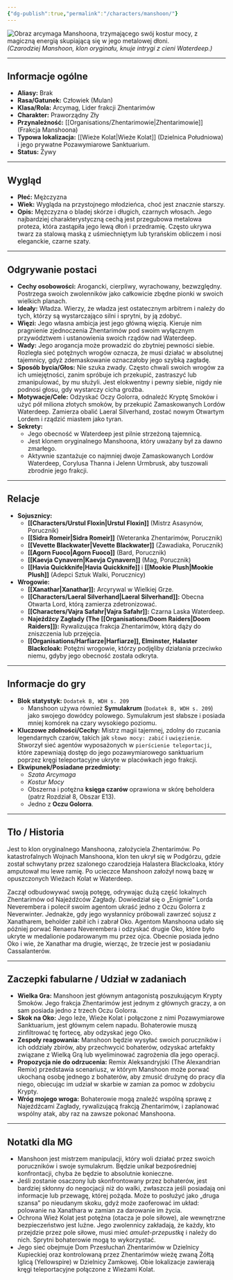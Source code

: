 ```yaml
---
{"dg-publish":true,"permalink":"/characters/manshoon/"}
---
```



![Obraz arcymaga Manshoona, trzymającego swój kostur mocy, z magiczną energią skupiającą się w jego metalowej dłoni.](https://5e.tools/img/adventure/WDH/Manshoon.webp)
*(Czarodziej Manshoon, klon oryginału, knuje intrygi z cieni Waterdeep.)*

---

## Informacje ogólne

*   **Aliasy:** Brak
*   **Rasa/Gatunek:** Człowiek (Mulan)
*   **Klasa/Rola:** Arcymag, Lider frakcji Zhentarimów
*   **Charakter:** Praworządny Zły
*   **Przynależność:** [[Organisations/Zhentarimowie\|Zhentarimowie]] (Frakcja Manshoona)
*   **Typowa lokalizacja:** [[Wieże Kolat\|Wieże Kolat]] (Dzielnica Południowa) i jego prywatne Pozawymiarowe Sanktuarium.
*   **Status:** Żywy

---

## Wygląd

*   **Płeć:** Mężczyzna
*   **Wiek:** Wygląda na przystojnego młodzieńca, choć jest znacznie starszy.
*   **Opis:** Mężczyzna o bladej skórze i długich, czarnych włosach. Jego najbardziej charakterystyczną cechą jest przegubowa metalowa proteza, która zastąpiła jego lewą dłoń i przedramię. Często ukrywa twarz za stalową maską z uśmiechniętym lub tyrańskim obliczem i nosi eleganckie, czarne szaty.

---

## Odgrywanie postaci

*   **Cechy osobowości:** Arogancki, cierpliwy, wyrachowany, bezwzględny. Postrzega swoich zwolenników jako całkowicie zbędne pionki w swoich wielkich planach.
*   **Ideały:** Władza. Wierzy, że władza jest ostatecznym arbitrem i należy do tych, którzy są wystarczająco silni i sprytni, by ją zdobyć.
*   **Więzi:** Jego własna ambicja jest jego główną więzią. Kieruje nim pragnienie zjednoczenia Zhentarimów pod swoim wyłącznym przywództwem i ustanowienia swoich rządów nad Waterdeep.
*   **Wady:** Jego arogancja może prowadzić do zbytniej pewności siebie. Rozległa sieć potężnych wrogów oznacza, że musi działać w absolutnej tajemnicy, gdyż zdemaskowanie oznaczałoby jego szybką zagładę.
*   **Sposób bycia/Głos:** Nie szuka zwady. Często chwali swoich wrogów za ich umiejętności, zanim spróbuje ich przekupić, zastraszyć lub zmanipulować, by mu służyli. Jest elokwentny i pewny siebie, nigdy nie podnosi głosu, gdy wystarczy cicha groźba.
*   **Motywacje/Cele:** Odzyskać Oczy Golorra, odnaleźć Kryptę Smoków i użyć pół miliona złotych smoków, by przekupić Zamaskowanych Lordów Waterdeep. Zamierza obalić Laeral Silverhand, zostać nowym Otwartym Lordem i rządzić miastem jako tyran.
*   **Sekrety:**
    *   Jego obecność w Waterdeep jest pilnie strzeżoną tajemnicą.
    *   Jest klonem oryginalnego Manshoona, który uważany był za dawno zmarłego.
    *   Aktywnie szantażuje co najmniej dwoje Zamaskowanych Lordów Waterdeep, Corylusa Thanna i Jelenn Urmbrusk, aby tuszowali zbrodnie jego frakcji.

---

## Relacje

*   **Sojusznicy:**
    *   **[[Characters/Urstul Floxin\|Urstul Floxin]]** (Mistrz Asasynów, Porucznik)
    *   **[[Sidra Romeir\|Sidra Romeir]]** (Weteranka Zhentarimów, Porucznik)
    *   **[[Vevette Blackwater\|Vevette Blackwater]]** (Zawadiaka, Porucznik)
    *   **[[Agorn Fuoco\|Agorn Fuoco]]** (Bard, Porucznik)
    *   **[[Kaevja Cynavern\|Kaevja Cynavern]]** (Mag, Porucznik)
    *   **[[Havia Quickknife\|Havia Quickknife]]** i **[[Mookie Plush\|Mookie Plush]]** (Adepci Sztuk Walki, Porucznicy)
*   **Wrogowie:**
    *   **[[Xanathar\|Xanathar]]:** Arcyrywal w Wielkiej Grze.
    *   **[[Characters/Laeral Silverhand\|Laeral Silverhand]]:** Obecna Otwarta Lord, którą zamierza zdetronizować.
    *   **[[Characters/Vajra Safahr\|Vajra Safahr]]:** Czarna Laska Waterdeep.
    *   **Najeźdźcy Zagłady (The [[Organisations/Doom Raiders\|Doom Raiders]]):** Rywalizująca frakcja Zhentarimów, którą dąży do zniszczenia lub przejęcia.
    *   **[[Organisations/Harfiarze\|Harfiarze]], Elminster, Halaster Blackcloak:** Potężni wrogowie, którzy podjęliby działania przeciwko niemu, gdyby jego obecność została odkryta.

---

## Informacje do gry

*   **Blok statystyk:** `Dodatek B, WDH s. 209`
    *   Manshoon używa również **Symulakrum** (`Dodatek B, WDH s. 209`) jako swojego dowódcy polowego. Symulakrum jest słabsze i posiada mniej komórek na czary wysokiego poziomu.
*   **Kluczowe zdolności/Cechy:** Mistrz magii tajemnej, zdolny do rzucania legendarnych czarów, takich jak `słowo mocy: zabić` i `uwięzienie`. Stworzył sieć agentów wyposażonych w `pierścienie teleportacji`, które zapewniają dostęp do jego pozawymiarowego sanktuarium poprzez kręgi teleportacyjne ukryte w placówkach jego frakcji.
*   **Ekwipunek/Posiadane przedmioty:**
    *   *Szata Arcymaga*
    *   *Kostur Mocy*
    *   Obszerna i potężna **księga czarów** oprawiona w skórę beholdera (patrz Rozdział 8, Obszar E13).
    *   Jedno z **Oczu Golorra**.

---

## Tło / Historia

Jest to klon oryginalnego Manshoona, założyciela Zhentarimów. Po katastrofalnych Wojnach Manshoona, klon ten ukrył się w Podgórzu, gdzie został schwytany przez szalonego czarodzieja Halastera Blackcloaka, który amputował mu lewe ramię. Po ucieczce Manshoon założył nową bazę w opuszczonych Wieżach Kolat w Waterdeep.

Zaczął odbudowywać swoją potęgę, odrywając dużą część lokalnych Zhentarimów od Najeźdźców Zagłady. Dowiedział się o „Enigmie” Lorda Neverembera i polecił swoim agentom ukraść jedno z Oczu Golorra z Neverwinter. Jednakże, gdy jego wysłannicy próbowali zawrzeć sojusz z Xanatharem, beholder zabił ich i zabrał Oko. Agentom Manshoona udało się później porwać Renaera Neverembera i odzyskać drugie Oko, które było ukryte w medalionie podarowanym mu przez ojca. Obecnie posiada jedno Oko i wie, że Xanathar ma drugie, wierząc, że trzecie jest w posiadaniu Cassalanterów.

---

## Zaczepki fabularne / Udział w zadaniach

*   **Wielka Gra:** Manshoon jest głównym antagonistą poszukującym Krypty Smoków. Jego frakcja Zhentarimów jest jednym z głównych graczy, a on sam posiada jedno z trzech Oczu Golorra.
*   **Skok na Oko:** Jego leże, Wieże Kolat i połączone z nimi Pozawymiarowe Sanktuarium, jest głównym celem napadu. Bohaterowie muszą zinfiltrować tę fortecę, aby odzyskać jego Oko.
*   **Zespoły reagowania:** Manshoon będzie wysyłać swoich poruczników i ich oddziały zbirów, aby przechwycić bohaterów, odzyskać artefakty związane z Wielką Grą lub wyeliminować zagrożenia dla jego operacji.
*   **Propozycja nie do odrzucenia:** Remix Aleksandryjski (The Alexandrian Remix) przedstawia scenariusz, w którym Manshoon może porwać ukochaną osobę jednego z bohaterów, aby zmusić drużynę do pracy dla niego, obiecując im udział w skarbie w zamian za pomoc w zdobyciu Krypty.
*   **Wróg mojego wroga:** Bohaterowie mogą znaleźć wspólną sprawę z Najeźdźcami Zagłady, rywalizującą frakcją Zhentarimów, i zaplanować wspólny atak, aby raz na zawsze pokonać Manshoona.

---

## Notatki dla MG

*   Manshoon jest mistrzem manipulacji, który woli działać przez swoich poruczników i swoje symulakrum. Będzie unikał bezpośredniej konfrontacji, chyba że będzie to absolutnie konieczne.
*   Jeśli zostanie osaczony lub skonfrontowany przez bohaterów, jest bardziej skłonny do negocjacji niż do walki, zwłaszcza jeśli posiadają oni informacje lub przewagę, której pożąda. Może to posłużyć jako „druga szansa” po nieudanym skoku, gdyż może zaoferować im układ: polowanie na Xanathara w zamian za darowanie im życia.
*   Ochrona Wież Kolat jest potężna (otacza je pole siłowe), ale wewnętrzne bezpieczeństwo jest luźne. Jego zwolennicy zakładają, że każdy, kto przejdzie przez pole siłowe, musi mieć *amulet-przepustkę* i należy do nich. Sprytni bohaterowie mogą to wykorzystać.
*   Jego sieć obejmuje Dom Przesłuchań Zhentarimów w Dzielnicy Kupieckiej oraz kontrolowaną przez Zhentarimów wieżę zwaną Żółtą Iglicą (Yellowspire) w Dzielnicy Zamkowej. Obie lokalizacje zawierają kręgi teleportacyjne połączone z Wieżami Kolat.